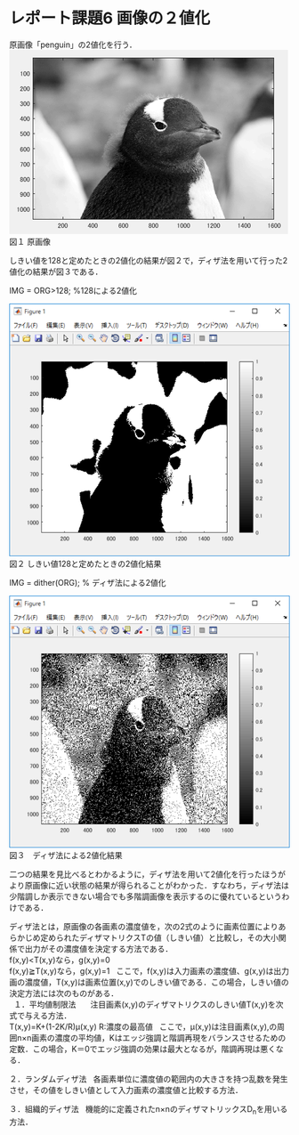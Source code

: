 ﻿# レポート課題6 画像の２値化  

原画像「penguin」の2値化を行う．  
![原画像](https://github.com/penguinbigwave/lecture_image_processing/blob/master/image/penguin2_1.png?raw=true)  
図１ 原画像  

しきい値を128と定めたときの2値化の結果が図２で，ディザ法を用いて行った2値化の結果が図３である．  
  
IMG = ORG>128;  %128による2値化
  
![原画像](https://github.com/penguinbigwave/lecture_image_processing/blob/master/image/penguin6_1.png?raw=true)  
図２ しきい値128と定めたときの2値化結果  
  
  
IMG = dither(ORG); % ディザ法による2値化  

![原画像](https://github.com/penguinbigwave/lecture_image_processing/blob/master/image/penguin6_2.png?raw=true)  
図３　ディザ法による2値化結果  
  
二つの結果を見比べるとわかるように，ディザ法を用いて2値化を行ったほうがより原画像に近い状態の結果が得られることがわかった．すなわち，ディザ法は少階調しか表示できない場合でも多階調画像を表示するのに優れているというわけである．  
  
ディザ法とは，原画像の各画素の濃度値を，次の2式のように画素位置によりあらかじめ定められたディザマトリクスTの値（しきい値）と比較し，その大小関係で出力がその濃度値を決定する方法である．  
 f(x,y)<T(x,y)なら，g(x,y)=0  
 f(x,y)≧T(x,y)なら，g(x,y)=1  
ここで，f(x,y)は入力画素の濃度値、g(x,y)は出力画の濃度値，T(x,y)は画素位置(x,y)でのしきい値である．この場合，しきい値の決定方法には次のものがある．  
  
１．平均値制限法  　
注目画素(x,y)のディザマトリクスのしきい値T(x,y)を次式で与える方法．  
  T(x,y)=K+(1-2K/R)μ(x,y) R:濃度の最高値  
ここで，μ(x,y)は注目画素(x,y),の周囲n×n画素の濃度の平均値，Kはエッジ強調と階調再現をバランスさせるための定数．この場合，K＝0でエッジ強調の効果は最大となるが，階調再現は悪くなる．  
  
２．ランダムディザ法  
各画素単位に濃度値の範囲内の大きさを持つ乱数を発生させ，その値をしきい値として入力画素の濃度値と比較する方法．  
  
３．組織的ディザ法  
機能的に定義されたn×nのディザマトリックスD<sub>n</sub>を用いる方法．
